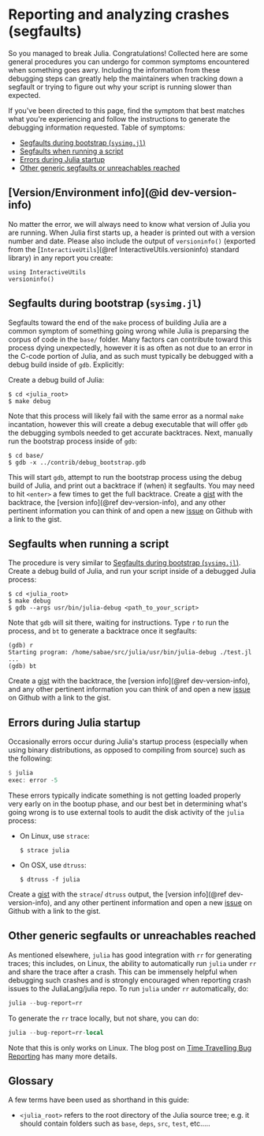 # Reporting and analyzing crashes (segfaults)

So you managed to break Julia. Congratulations!  Collected here are some general procedures you can undergo for common symptoms encountered when something goes awry. Including the information from these debugging steps can greatly help the maintainers when tracking down a segfault or trying to figure out why your script is running slower than expected.

If you've been directed to this page, find the symptom that best matches what you're experiencing and follow the instructions to generate the debugging information requested. Table of symptoms:

  * [Segfaults during bootstrap (`sysimg.jl`)](@ref)
  * [Segfaults when running a script](@ref)
  * [Errors during Julia startup](@ref)
  * [Other generic segfaults or unreachables reached](@ref)

## [Version/Environment info](@id dev-version-info)

No matter the error, we will always need to know what version of Julia you are running. When Julia first starts up, a header is printed out with a version number and date. Please also include the output of `versioninfo()` (exported from the [`InteractiveUtils`](@ref InteractiveUtils.versioninfo) standard library) in any report you create:

```@repl
using InteractiveUtils
versioninfo()
```

## Segfaults during bootstrap (`sysimg.jl`)

Segfaults toward the end of the `make` process of building Julia are a common symptom of something going wrong while Julia is preparsing the corpus of code in the `base/` folder. Many factors can contribute toward this process dying unexpectedly, however it is as often as not due to an error in the C-code portion of Julia, and as such must typically be debugged with a debug build inside of `gdb`. Explicitly:

Create a debug build of Julia:

```
$ cd <julia_root>
$ make debug
```

Note that this process will likely fail with the same error as a normal `make` incantation, however this will create a debug executable that will offer `gdb` the debugging symbols needed to get accurate backtraces. Next, manually run the bootstrap process inside of `gdb`:

```
$ cd base/
$ gdb -x ../contrib/debug_bootstrap.gdb
```

This will start `gdb`, attempt to run the bootstrap process using the debug build of Julia, and print out a backtrace if (when) it segfaults. You may need to hit `<enter>` a few times to get the full backtrace. Create a [gist](https://gist.github.com) with the backtrace, the [version info](@ref dev-version-info), and any other pertinent information you can think of and open a new [issue](https://github.com/JuliaLang/julia/issues?q=is%3Aopen) on Github with a link to the gist.

## Segfaults when running a script

The procedure is very similar to [Segfaults during bootstrap (`sysimg.jl`)](@ref). Create a debug build of Julia, and run your script inside of a debugged Julia process:

```
$ cd <julia_root>
$ make debug
$ gdb --args usr/bin/julia-debug <path_to_your_script>
```

Note that `gdb` will sit there, waiting for instructions. Type `r` to run the process, and `bt` to generate a backtrace once it segfaults:

```
(gdb) r
Starting program: /home/sabae/src/julia/usr/bin/julia-debug ./test.jl
...
(gdb) bt
```

Create a [gist](https://gist.github.com) with the backtrace, the [version info](@ref dev-version-info), and any other pertinent information you can think of and open a new [issue](https://github.com/JuliaLang/julia/issues?q=is%3Aopen) on Github with a link to the gist.

## Errors during Julia startup

Occasionally errors occur during Julia's startup process (especially when using binary distributions, as opposed to compiling from source) such as the following:

```julia
$ julia
exec: error -5
```

These errors typically indicate something is not getting loaded properly very early on in the bootup phase, and our best bet in determining what's going wrong is to use external tools to audit the disk activity of the `julia` process:

  * On Linux, use `strace`:

    ```
    $ strace julia
    ```
  * On OSX, use `dtruss`:

    ```
    $ dtruss -f julia
    ```

Create a [gist](https://gist.github.com) with the `strace`/ `dtruss` output, the [version info](@ref dev-version-info), and any other pertinent information and open a new [issue](https://github.com/JuliaLang/julia/issues?q=is%3Aopen) on Github with a link to the gist.

## Other generic segfaults or unreachables reached

As mentioned elsewhere, `julia` has good integration with `rr` for generating traces; this includes, on Linux, the ability to automatically run `julia` under `rr` and share the trace after a crash. This can be immensely helpful when debugging such crashes and is strongly encouraged when reporting crash issues to the JuliaLang/julia repo. To run `julia` under `rr` automatically, do:

```julia
julia --bug-report=rr
```

To generate the `rr` trace locally, but not share, you can do:

```julia
julia --bug-report=rr-local
```

Note that this is only works on Linux. The blog post on [Time Travelling Bug Reporting](https://julialang.org/blog/2020/05/rr/) has many more details.

## Glossary

A few terms have been used as shorthand in this guide:

  * `<julia_root>` refers to the root directory of the Julia source tree; e.g. it should contain folders such as `base`, `deps`, `src`, `test`, etc.....
